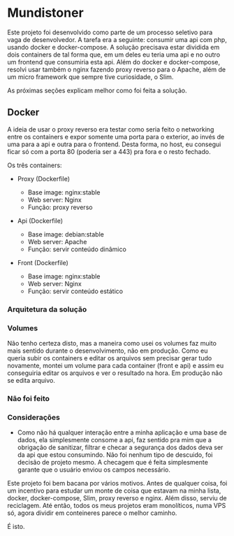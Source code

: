 # Mundistoner
Este projeto foi desenvolvido como parte de um processo seletivo para vaga
de desenvolvedor. A tarefa era a seguinte: consumir uma api com php, usando
docker e docker-compose. A solução precisava estar dividida em dois containers
de tal forma que, em um deles eu teria uma api e no outro um frontend que
consumiria esta api. Além do docker e docker-compose, resolvi usar também o
nginx fazendo proxy reverso para o Apache, além de um micro framework que sempre
tive curiosidade, o Slim.

As próximas seções explicam melhor como foi feita a solução.

## Docker
A ideia de usar o proxy reverso era testar como seria feito o networking
entre os containers e expor somente uma porta para o exterior, ao invés
de uma para a api e outra para o frontend. Desta forma, no host, eu consegui
ficar só com a porta 80 (poderia ser a 443) pra fora e o resto fechado.

Os três containers:
* Proxy (Dockerfile)
    * Base image: nginx:stable
    * Web server: Nginx
    * Função: proxy reverso

* Api (Dockerfile)
    * Base image: debian:stable
    * Web server: Apache
    * Função: servir conteúdo dinâmico

* Front (Dockerfile)
    * Base image: nginx:stable
    * Web server: Nginx
    * Função: servir conteúdo estático

### Arquitetura da solução

### Volumes
Não tenho certeza disto, mas a maneira como usei os volumes faz muito mais
sentido durante o desenvolvimento, não em produção. Como eu queria subir os
containers e editar os arquivos sem precisar gerar tudo novamente, montei
um volume para cada container (front e api) e assim eu conseguiria editar
os arquivos e ver o resultado na hora. Em produção não se edita arquivo.

### Não foi feito

### Considerações
* Como não há qualquer interação entre a minha aplicação e uma base de dados,
ela simplesmente consome a api, faz sentido pra mim que a obrigação de sanitizar,
filtrar e checar a segurança dos dados deva ser da api que estou consumindo.
Não foi nenhum tipo de descuido, foi decisão de projeto mesmo. A checagem que
é feita simplesmente garante que o usuário enviou os campos necessário.

Este projeto foi bem bacana por vários motivos. Antes de qualquer coisa,
foi um incentivo para estudar um monte de coisa que estavam na minha lista,
docker, docker-compose, Slim, proxy reverso e nginx. Além disso, serviu
de reciclagem. Até então, todos os meus projetos eram monolíticos, numa VPS só,
agora dividir em conteineres parece o melhor caminho.

É isto.
